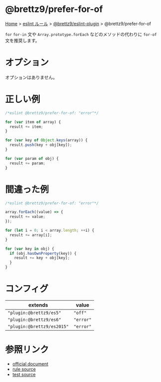 # @brettz9/prefer-for-of

[Home](../../index.md) >
[eslint ルール](../index.md) >
[@brettz9/eslint-plugin](../@brettz9.md) >
@brettz9/prefer-for-of

`for` `for-in` 文や `Array.prototype.forEach` などのメソッドの代わりに `for-of` 文を推奨します。

# オプション

オプションはありません。

# 正しい例

```javascript
/*eslint @brettz9/prefer-for-of: "error"*/

for (var item of array) {
  result += item;
}

for (var key of Object.keys(array)) {
  result.push(key + obj[key]);
}

for (var param of obj) {
  result += param;
}
```

# 間違った例

```javascript
/*eslint @brettz9/prefer-for-of: "error"*/

array.forEach((value) => {
  result += value;
});

for (let i = 0; i < array.length; ++i) {
  result += array[i];
}

for (var key in obj) {
  if (obj.hasOwnProperty(key)) {
    result += key + obj[key];
  }
}
```

# コンフィグ

| extends                    | value     |
| -------------------------- | --------- |
| `"plugin:@brettz9/es5"`    | `"off"`   |
| `"plugin:@brettz9/es6"`    | `"error"` |
| `"plugin:@brettz9/es2015"` | `"error"` |

# 参照リンク

- [official document](https://github.com/brettz9/eslint-plugin/blob/main/docs/rules/prefer-for-of.md)
- [rule source](https://github.com/brettz9/eslint-plugin/blob/main/lib/rules/prefer-for-of.js)
- [test source](https://github.com/brettz9/eslint-plugin/blob/main/tests/lib/rules/prefer-for-of.js)
